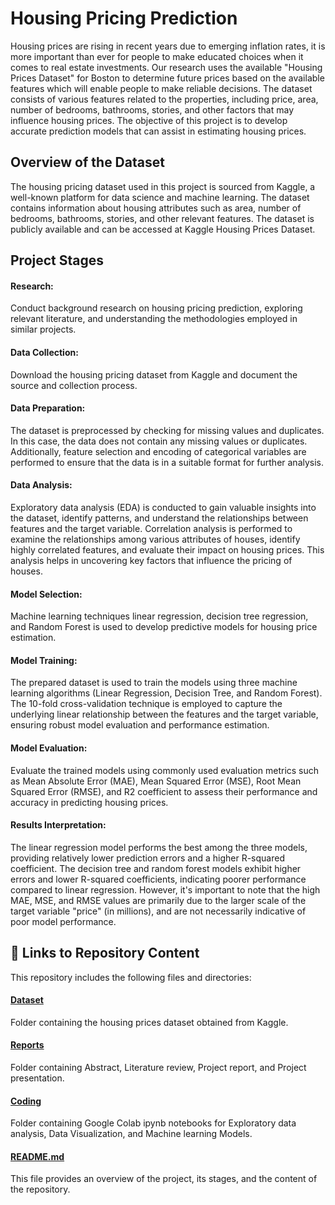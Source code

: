 # Housing Pricing Prediction 

Housing prices are rising in recent years due to emerging inflation rates, it is more important than ever for people to make educated choices when it comes to real estate investments. Our research uses the available "Housing Prices Dataset" for Boston to determine future prices based on the available features which will enable people to make reliable decisions. The dataset consists of various features related to the properties, including price, area, number of bedrooms, bathrooms, stories, and other factors that may influence housing prices. The objective of this project is to develop accurate prediction models that can assist in estimating housing prices.

## Overview of the Dataset

The housing pricing dataset used in this project is sourced from Kaggle, a well-known platform for data science and machine learning. The dataset contains information about housing attributes such as area, number of bedrooms, bathrooms, stories, and other relevant features. The dataset is publicly available and can be accessed at Kaggle Housing Prices Dataset.

## Project Stages

#### Research: 
Conduct background research on housing pricing prediction, exploring relevant literature, and understanding the methodologies employed in similar projects.

#### Data Collection: 
Download the housing pricing dataset from Kaggle and document the source and collection process.

#### Data Preparation: 
The dataset is preprocessed by checking for missing values and duplicates. In this case, the data does not contain any missing values or duplicates. Additionally, feature selection and encoding of categorical variables are performed to ensure that the data is in a suitable format for further analysis.

#### Data Analysis: 
Exploratory data analysis (EDA) is conducted to gain valuable insights into the dataset, identify patterns, and understand the relationships between features and the target variable. Correlation analysis is performed to examine the relationships among various attributes of houses, identify highly correlated features, and evaluate their impact on housing prices. This analysis helps in uncovering key factors that influence the pricing of houses.

#### Model Selection: 
Machine learning techniques linear regression, decision tree regression, and Random Forest is used to develop predictive models for housing price estimation.

#### Model Training:
The prepared dataset is used to train the models using three machine learning algorithms (Linear Regression, Decision Tree, and Random Forest). The 10-fold cross-validation technique is employed to capture the underlying linear relationship between the features and the target variable, ensuring robust model evaluation and performance estimation.

#### Model Evaluation: 
Evaluate the trained models using commonly used evaluation metrics such as Mean Absolute Error (MAE), Mean Squared Error (MSE), Root Mean Squared Error (RMSE), and R2 coefficient to assess their performance and accuracy in predicting housing prices.

#### Results Interpretation: 
The linear regression model performs the best among the three models, providing relatively lower prediction errors and a higher R-squared coefficient. The decision tree and random forest models exhibit higher errors and lower R-squared coefficients, indicating poorer performance compared to linear regression. However, it's important to note that the high MAE, MSE, and RMSE values are primarily due to the larger scale of the target variable "price" (in millions), and are not necessarily indicative of poor model performance.

## 🔗 Links to Repository Content
This repository includes the following files and directories:

#### [Dataset](https://github.com/rabiadanish/CIND-820-Project/tree/main/Dataset/)
Folder containing the housing prices dataset obtained from Kaggle.
#### [Reports](https://github.com/rabiadanish/CIND-820-Project/tree/main/Reports/) 
Folder containing Abstract, Literature review, Project report, and Project presentation.
#### [Coding](https://github.com/rabiadanish/CIND-820-Project/tree/main/Coding/) 
Folder containing Google Colab ipynb notebooks for Exploratory data analysis, Data Visualization, and Machine learning Models.
#### [README.md](https://github.com/rabiadanish/CIND-820-Project/blob/main/README.md/) 
This file provides an overview of the project, its stages, and the content of the repository.


